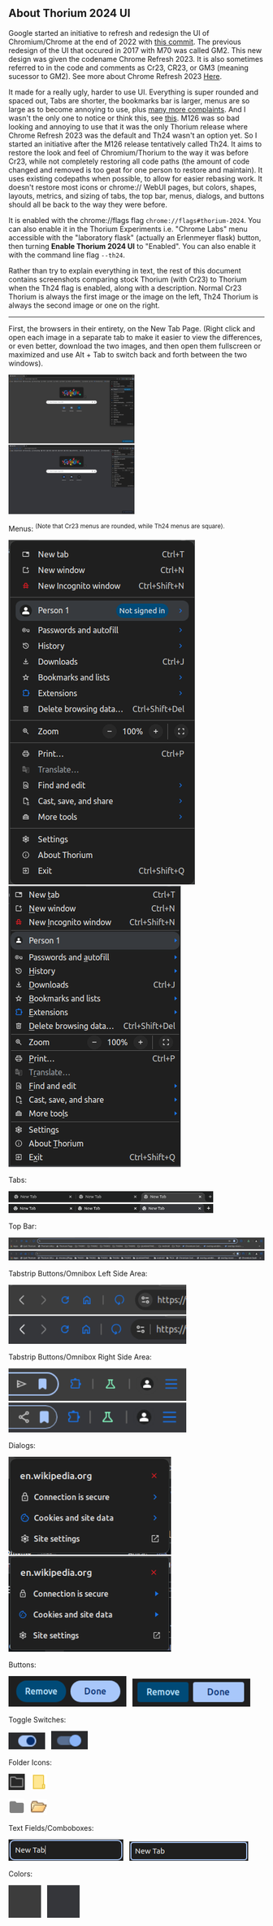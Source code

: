 ## About Thorium 2024 UI

Google started an initiative to refresh and redesign the UI of Chromium/Chrome 
at the end of 2022 with [this commit](https://source.chromium.org/chromium/chromium/src/+/9bebadaa2a460012b124ba795587b1603bb3f6a2). 
The previous redesign of the UI that occured in 2017 with M70 was called GM2. 
This new design was given the codename Chrome Refresh 2023. It is also sometimes 
referred to in the code and comments as Cr23, CR23, or GM3 (meaning sucessor to GM2).
See more about Chrome Refresh 2023 [Here](ss).

It made for a really ugly, harder to use UI. Everything is super rounded and spaced out, 
Tabs are shorter, the bookmarks bar is larger, menus are so large as to become 
annoying to use, plus [many more complaints](https://github.com/Alex313031/thorium/releases/tag/M126.0.6478.246#readme). 
And I wasn't the only one to notice or think this, see [this](https://www.tomshardware.com/software/i-hate-chrome-browsers-new-design-with-a-burning-passion-heres-how-to-revert-to-the-classic-one). 
M126 was so bad looking and annoying to use that it was the only Thorium release where Chrome 
Refresh 2023 was the default and Th24 wasn't an option yet. 
So I started an initiative after the M126 release tentatively called Th24. 
It aims to restore the look and feel of Chromium/Thorium to the way it was before Cr23, 
while not completely restoring all code paths (the amount of code changed and removed is 
too geat for one person to restore and maintain). It uses existing codepaths when possible, 
to allow for easier rebasing work. It doesn't restore most icons or chrome:// WebUI pages, 
but colors, shapes, layouts, metrics, and sizing of tabs, the top bar, menus, dialogs, and 
buttons should all be back to the way they were before.

It is enabled with the chrome://flags flag `chrome://flags#thorium-2024`. You can also 
enable it in the Thorium Experiments i.e. "Chrome Labs" menu accessible with the 
"laboratory flask" (actually an Erlenmeyer flask) button, then turning __Enable Thorium 
2024 UI__ to "Enabled". You can also enable it with the command line flag `--th24`.

Rather than try to explain everything in text, the rest of this document contains 
screenshots comparing stock Thorium (with Cr23) to Thorium when the Th24 flag is enabled, along
with a description. Normal Cr23 Thorium is always the first image or the image on the left, 
Th24 Thorium is always the second image or one on the right.

----------------------------------------------------------------------------------------------

First, the browsers in their entirety, on the New Tab Page. (Right click and open each image in a separate tab 
to make it easier to view the differences, or even better, download the two images, and then open 
them fullscreen or maximized and use Alt + Tab to switch back and forth between the two windows).

  <img src="https://raw.githubusercontent.com/Alex313031/thorium/refs/heads/main/docs/imgs/cr23_full_browser.png" width="49.3%"> &nbsp; <img src="https://raw.githubusercontent.com/Alex313031/thorium/refs/heads/main/docs/imgs/th24_full_browser.png" width="49.3%">

Menus: <sup>(Note that Cr23 menus are rounded, while Th24 menus are square).</sup>

  <img src="https://raw.githubusercontent.com/Alex313031/thorium/refs/heads/main/docs/imgs/cr23_menu.png"> &nbsp; <img src="https://raw.githubusercontent.com/Alex313031/thorium/refs/heads/main/docs/imgs/th24_menu.png">

Tabs:

  <img src="https://raw.githubusercontent.com/Alex313031/thorium/refs/heads/main/docs/imgs/cr23_tabs.png" width="80%">  
  <img src="https://raw.githubusercontent.com/Alex313031/thorium/refs/heads/main/docs/imgs/th24_tabs.png" width="80%">

Top Bar:

  <img src="https://raw.githubusercontent.com/Alex313031/thorium/refs/heads/main/docs/imgs/cr23_top_bar.png" width="100%">  
  <img src="https://raw.githubusercontent.com/Alex313031/thorium/refs/heads/main/docs/imgs/th24_top_bar.png" width="100%">

Tabstrip Buttons/Omnibox Left Side Area:

  <img src="https://raw.githubusercontent.com/Alex313031/thorium/refs/heads/main/docs/imgs/cr23_left_buttons.png" width="350px"> &nbsp; <img src="https://raw.githubusercontent.com/Alex313031/thorium/refs/heads/main/docs/imgs/th24_left_buttons.png" width="350px">

Tabstrip Buttons/Omnibox Right Side Area:

  <img src="https://raw.githubusercontent.com/Alex313031/thorium/refs/heads/main/docs/imgs/cr23_right_buttons.png" width="350px"> &nbsp; <img src="https://raw.githubusercontent.com/Alex313031/thorium/refs/heads/main/docs/imgs/th24_right_buttons.png" width="350px">

Dialogs:

  <img src="https://raw.githubusercontent.com/Alex313031/thorium/refs/heads/main/docs/imgs/cr23_dialog.png" width="320px"> &nbsp; <img src="https://raw.githubusercontent.com/Alex313031/thorium/refs/heads/main/docs/imgs/th24_dialog.png" width="320px">

Buttons:

  <img src="https://raw.githubusercontent.com/Alex313031/thorium/refs/heads/main/docs/imgs/cr23_button.png" width="232px"> &nbsp; <img src="https://raw.githubusercontent.com/Alex313031/thorium/refs/heads/main/docs/imgs/th24_button.png" width="232px">

Toggle Switches:

  <img src="https://raw.githubusercontent.com/Alex313031/thorium/refs/heads/main/docs/imgs/cr23_toggle.png" width="72px"> &nbsp; <img src="https://raw.githubusercontent.com/Alex313031/thorium/refs/heads/main/docs/imgs/th24_toggle.png" width="72px">

Folder Icons:

  <img src="https://raw.githubusercontent.com/Alex313031/thorium/refs/heads/main/docs/imgs/cr23_bookmark_folder.png" width="32px"> &nbsp; <img src="https://raw.githubusercontent.com/Alex313031/thorium/refs/heads/main/docs/imgs/th24_bookmark_folder.png" width="32px">

  <img src="https://raw.githubusercontent.com/Alex313031/thorium/refs/heads/main/docs/imgs/cr23_folder.png" width="32px"> &nbsp; <img src="https://raw.githubusercontent.com/Alex313031/thorium/refs/heads/main/docs/imgs/th24_folder.png" width="32px">

<!-- Side Panel Resize Handle: -->

  <!-- <img src="https://raw.githubusercontent.com/Alex313031/thorium/refs/heads/main/docs/imgs/cr23_bookmark_folder.png" width="32px"> &nbsp; <img src="https://raw.githubusercontent.com/Alex313031/thorium/refs/heads/main/docs/imgs/th24_bookmark_folder.png" width="32px"> -->

Text Fields/Comboboxes:

  <img src="https://raw.githubusercontent.com/Alex313031/thorium/refs/heads/main/docs/imgs/cr23_textfield.png"> &nbsp; <img src="https://raw.githubusercontent.com/Alex313031/thorium/refs/heads/main/docs/imgs/th24_textfield.png">

Colors:

  <img src="https://raw.githubusercontent.com/Alex313031/thorium/refs/heads/main/docs/imgs/cr23_color.png"> &nbsp; <img src="https://raw.githubusercontent.com/Alex313031/thorium/refs/heads/main/docs/imgs/th24_color.png">
